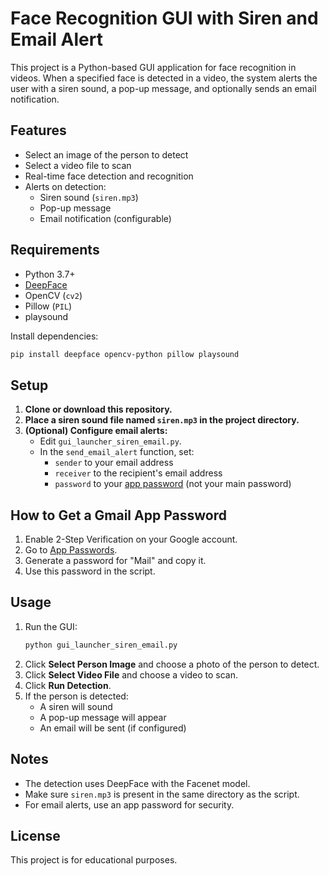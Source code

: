 
# Face Recognition GUI with Siren and Email Alert

This project is a Python-based GUI application for face recognition in videos. When a specified face is detected in a video, the system alerts the user with a siren sound, a pop-up message, and optionally sends an email notification.

## Features
- Select an image of the person to detect
- Select a video file to scan
- Real-time face detection and recognition
- Alerts on detection:
  - Siren sound (`siren.mp3`)
  - Pop-up message
  - Email notification (configurable)

## Requirements
- Python 3.7+
- [DeepFace](https://github.com/serengil/deepface)
- OpenCV (`cv2`)
- Pillow (`PIL`)
- playsound

Install dependencies:
```bash
pip install deepface opencv-python pillow playsound
```

## Setup
1. **Clone or download this repository.**
2. **Place a siren sound file named `siren.mp3` in the project directory.**
3. **(Optional) Configure email alerts:**
   - Edit `gui_launcher_siren_email.py`.
   - In the `send_email_alert` function, set:
     - `sender` to your email address
     - `receiver` to the recipient's email address
     - `password` to your [app password](https://support.google.com/accounts/answer/185833?hl=en) (not your main password)

## How to Get a Gmail App Password
1. Enable 2-Step Verification on your Google account.
2. Go to [App Passwords](https://security.google.com/settings/security/apppasswords).
3. Generate a password for "Mail" and copy it.
4. Use this password in the script.

## Usage
1. Run the GUI:
   ```bash
   python gui_launcher_siren_email.py
   ```
2. Click **Select Person Image** and choose a photo of the person to detect.
3. Click **Select Video File** and choose a video to scan.
4. Click **Run Detection**.
5. If the person is detected:
   - A siren will sound
   - A pop-up message will appear
   - An email will be sent (if configured)

## Notes
- The detection uses DeepFace with the Facenet model.
- Make sure `siren.mp3` is present in the same directory as the script.
- For email alerts, use an app password for security.

## License
This project is for educational purposes.

